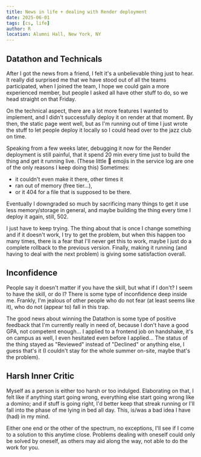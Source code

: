 ```yaml
---
title: News in life + dealing with Render deployment
date: 2025-06-01
tags: [cs, life]
author: R
location: Alumni Hall, New York, NY
---
```


## Datathon and Technicals
After I got the news from a friend, I felt it's a unbelievable thing just to hear. It really did surprised me that we have stood out of all the teams participated, when I joined the team, I hope we could gain a more experienced member, but people I asked all have other stuff to do, so we head straight on that Friday.

On the technical aspect, there are a lot more features I wanted to implement, and I didn't successfully deploy it on render at that moment. By then, the static page went well, but as I'm running out of time I just wrote the stuff to let people deploy it locally so I could head over to the jazz club on time.

Speaking from a few weeks later, debugging it now for the Render deployment is still painful, that it spend 20 min every time just to build the thing and get it running live. (These little 🎉 emojis in the service log are one of the only reasons I keep doing this) Sometimes:
- it couldn't even make it there, other times it
- ran out of memory (free tier...),
- or it 404 for a file that is supposed to be there.

Eventually I downgraded so much by sacrificing many things to get it use less memory/storage in general, and maybe building the thing every time I deploy it again,
still,
502.

I just have to keep trying.
The thing about that is once I change something and if it doesn't work, I try to get the problem, but when this happen too many times, there is a fear that I'll never get this to work, maybe I just do a complete rollback to the previous version. Finally, making it running (and having to deal with the next problem) is giving some satisfaction overall.  

## Inconfidence
People say it doesn't matter if you have the skill, but what if I don't? I seem to have the skill, or do I? There is some type of inconfidence deep inside me. Frankly, I'm jealous of other people who do not fear (at least seems like it), who do not (appear to) fall in this trap.

The good news about winning the Datathon is some type of positive feedback that I'm currently really in need of, because I don't have a good GPA, not competent enough... I applied to a frontend job on handshake, it's on campus as well, I even hesitated even before I applied... The status of the thing stayed as "Reviewed" instead of "Declined" or anything else, I guess that's it (I couldn't stay for the whole summer on-site, maybe that's the problem).

## Harsh Inner Critic
Myself as a person is either too harsh or too indulged. Elaborating on that, I felt like if anything start going wrong, everything else start going wrong like a domino; and if stuff is going right, I'd better keep that streak running or I'll fall into the phase of me lying in bed all day. This, is/was a bad idea I have (had) in my mind.

Either one end or the other of the spectrum, no exceptions, I'll see if I come to a solution to this anytime close. Problems dealing with oneself could only be solved by oneself, as others may aid along the way, not able to do the work for you.